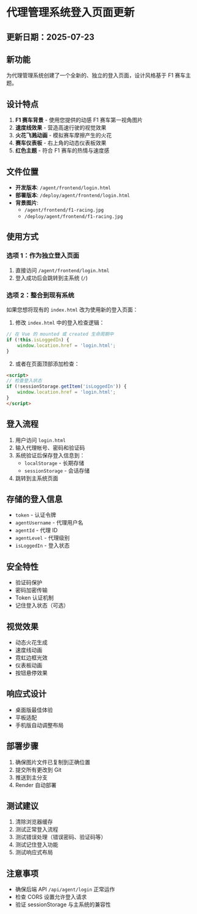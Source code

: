 # 代理管理系统登入页面更新

## 更新日期：2025-07-23

## 新功能
为代理管理系统创建了一个全新的、独立的登入页面，设计风格基于 F1 赛车主题。

## 设计特点
1. **F1 赛车背景** - 使用您提供的动感 F1 赛车第一视角图片
2. **速度线效果** - 营造高速行驶的视觉效果
3. **火花飞溅动画** - 模拟赛车摩擦产生的火花
4. **赛车仪表板** - 右上角的动态仪表板效果
5. **红色主题** - 符合 F1 赛车的热情与速度感

## 文件位置
- **开发版本**: `/agent/frontend/login.html`
- **部署版本**: `/deploy/agent/frontend/login.html`
- **背景图片**: 
  - `/agent/frontend/f1-racing.jpg`
  - `/deploy/agent/frontend/f1-racing.jpg`

## 使用方式

### 选项 1：作为独立登入页面
1. 直接访问 `/agent/frontend/login.html`
2. 登入成功后会跳转到主系统 (`/`)

### 选项 2：整合到现有系统
如果您想将现有的 `index.html` 改为使用新的登入页面：

1. 修改 `index.html` 中的登入检查逻辑：
```javascript
// 在 Vue 的 mounted 或 created 生命周期中
if (!this.isLoggedIn) {
    window.location.href = 'login.html';
}
```

2. 或者在页面顶部添加检查：
```html
<script>
// 检查登入状态
if (!sessionStorage.getItem('isLoggedIn')) {
    window.location.href = 'login.html';
}
</script>
```

## 登入流程
1. 用户访问 `login.html`
2. 输入代理帐号、密码和验证码
3. 系统验证后保存登入信息到：
   - `localStorage` - 长期存储
   - `sessionStorage` - 会话存储
4. 跳转到主系统页面

## 存储的登入信息
- `token` - 认证令牌
- `agentUsername` - 代理用户名
- `agentId` - 代理 ID
- `agentLevel` - 代理级别
- `isLoggedIn` - 登入状态

## 安全特性
- 验证码保护
- 密码加密传输
- Token 认证机制
- 记住登入状态（可选）

## 视觉效果
- 动态火花生成
- 速度线动画
- 霓虹边框光效
- 仪表板动画
- 按钮悬停效果

## 响应式设计
- 桌面版最佳体验
- 平板适配
- 手机版自动调整布局

## 部署步骤
1. 确保图片文件已复制到正确位置
2. 提交所有更改到 Git
3. 推送到主分支
4. Render 自动部署

## 测试建议
1. 清除浏览器缓存
2. 测试正常登入流程
3. 测试错误处理（错误密码、验证码等）
4. 测试记住登入功能
5. 测试响应式布局

## 注意事项
- 确保后端 API `/api/agent/login` 正常运作
- 检查 CORS 设置允许登入请求
- 验证 sessionStorage 与主系统的兼容性